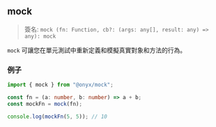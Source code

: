 ## mock

> 簽名: `mock (fn: Function, cb?: (args: any[], result: any) => any): mock`

`mock` 可讓您在單元測試中重新定義和模擬真實對象和方法的行為。

### 例子

```ts
import { mock } from "@onyx/mock";

const fn = (a: number, b: number) => a + b;
const mockFn = mock(fn);

console.log(mockFn(5, 5)); // 10
```
